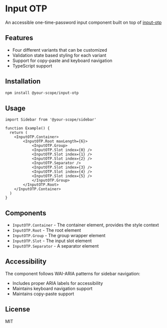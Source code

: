 # Input OTP

An accessible one-time-password input component built on top of [input-otp](https://input-otp.rodz.dev/)

## Features

- Four different variants that can be customized
- Validation state based styling for each variant
- Support for copy-paste and keyboard navigation
- TypeScript support

## Installation

```bash
npm install @your-scope/input-otp
```

## Usage

```tsx
import Sidebar from '@your-scope/sidebar'

function Example() {
  return (
    <InputOTP.Container>
        <InputOTP.Root maxLength={6}>
            <InputOTP.Group>
            <InputOTP.Slot index={0} />
            <InputOTP.Slot index={1} />
            <InputOTP.Slot index={2} />
            <InputOTP.Separator />
            <InputOTP.Slot index={3} />
            <InputOTP.Slot index={4} />
            <InputOTP.Slot index={5} />
            </InputOTP.Group>
        </InputOTP.Root>
    </InputOTP.Container>
  )
}
```

## Components

- `InputOTP.Container` - The container element, provides the style context
- `InputOTP.Root` - The root element
- `InputOTP.Group` - The group wrapper element
- `InputOTP.Slot` - The input slot element
- `InputOTP.Separator` - A separator element

## Accessibility

The component follows WAI-ARIA patterns for sidebar navigation:
- Includes proper ARIA labels for accessibility
- Maintains keyboard navigation support
- Maintains copy-paste support

## License

MIT

